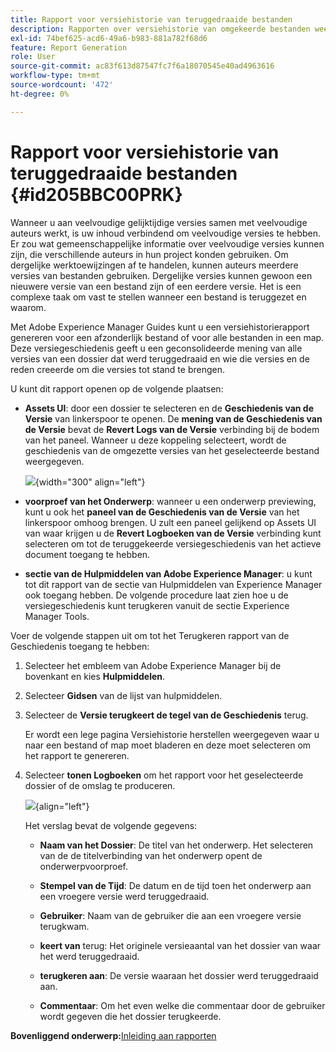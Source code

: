 ```yaml
---
title: Rapport voor versiehistorie van teruggedraaide bestanden
description: Rapporten over versiehistorie van omgekeerde bestanden weergeven in AEM Guides. Leer hoe u versielogboeken kunt terugkeren vanuit de gebruikersinterface van Assets, de voorvertoning van onderwerpen en de gereedschapsselectie van AEM's.
exl-id: 74bef625-acd6-49a6-b983-881a782f68d6
feature: Report Generation
role: User
source-git-commit: ac83f613d87547fc7f6a18070545e40ad4963616
workflow-type: tm+mt
source-wordcount: '472'
ht-degree: 0%

---
```


# Rapport voor versiehistorie van teruggedraaide bestanden {#id205BBC00PRK}

Wanneer u aan veelvoudige gelijktijdige versies samen met veelvoudige auteurs werkt, is uw inhoud verbindend om veelvoudige versies te hebben. Er zou wat gemeenschappelijke informatie over veelvoudige versies kunnen zijn, die verschillende auteurs in hun project konden gebruiken. Om dergelijke werktoewijzingen af te handelen, kunnen auteurs meerdere versies van bestanden gebruiken. Dergelijke versies kunnen gewoon een nieuwere versie van een bestand zijn of een eerdere versie. Het is een complexe taak om vast te stellen wanneer een bestand is teruggezet en waarom.

Met Adobe Experience Manager Guides kunt u een versiehistorierapport genereren voor een afzonderlijk bestand of voor alle bestanden in een map. Deze versiegeschiedenis geeft u een geconsolideerde mening van alle versies van een dossier dat werd teruggedraaid en wie die versies en de reden creeerde om die versies tot stand te brengen.

U kunt dit rapport openen op de volgende plaatsen:

- **Assets UI**: door een dossier te selecteren en de **Geschiedenis van de Versie** van linkerspoor te openen. De **mening van de Geschiedenis van de Versie** bevat de **Revert Logs van de Versie** verbinding bij de bodem van het paneel. Wanneer u deze koppeling selecteert, wordt de geschiedenis van de omgezette versies van het geselecteerde bestand weergegeven.

  ![](images/revert-log-from-assets-ui.png){width="300" align="left"}

- **voorproef van het Onderwerp**: wanneer u een onderwerp previewing, kunt u ook het **paneel van de Geschiedenis van de Versie** van het linkerspoor omhoog brengen. U zult een paneel gelijkend op Assets UI van waar krijgen u de **Revert Logboeken van de Versie** verbinding kunt selecteren om tot de teruggekeerde versiegeschiedenis van het actieve document toegang te hebben.

- **sectie van de Hulpmiddelen van Adobe Experience Manager**: u kunt tot dit rapport van de sectie van Hulpmiddelen van Experience Manager ook toegang hebben. De volgende procedure laat zien hoe u de versiegeschiedenis kunt terugkeren vanuit de sectie Experience Manager Tools.


Voer de volgende stappen uit om tot het Terugkeren rapport van de Geschiedenis toegang te hebben:

1. Selecteer het embleem van Adobe Experience Manager bij de bovenkant en kies **Hulpmiddelen**.

1. Selecteer **Gidsen** van de lijst van hulpmiddelen.

1. Selecteer de **Versie terugkeert de tegel van de Geschiedenis** terug.

   Er wordt een lege pagina Versiehistorie herstellen weergegeven waar u naar een bestand of map moet bladeren en deze moet selecteren om het rapport te genereren.

1. Selecteer **tonen Logboeken** om het rapport voor het geselecteerde dossier of de omslag te produceren.

   ![](images/revert-version-history-report.png){align="left"}

   Het verslag bevat de volgende gegevens:

   - **Naam van het Dossier**: De titel van het onderwerp. Het selecteren van de de titelverbinding van het onderwerp opent de onderwerpvoorproef.

   - **Stempel van de Tijd**: De datum en de tijd toen het onderwerp aan een vroegere versie werd teruggedraaid.

   - **Gebruiker**: Naam van de gebruiker die aan een vroegere versie terugkwam.

   - **keert van** terug: Het originele versieaantal van het dossier van waar het werd teruggedraaid.

   - **terugkeren aan**: De versie waaraan het dossier werd teruggedraaid aan.

   - **Commentaar**: Om het even welke die commentaar door de gebruiker wordt gegeven die het dossier terugkeerde.


**Bovenliggend onderwerp:**&#x200B;[ Inleiding aan rapporten ](reports-intro.md)
